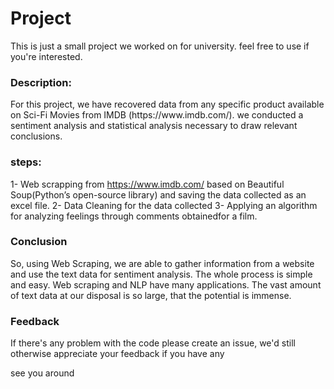 <h1>Project</h1>
This is just a small project we worked on for university. 
feel free to use if you're interested.

<h3>Description:</h3>
For this project, we have recovered data from any specific product
available on Sci-Fi Movies from IMDB (https://www.imdb.com/).
we conducted a sentiment analysis and statistical analysis necessary to draw relevant conclusions.


<h3>steps:</h3>

1- Web scrapping from https://www.imdb.com/ based on Beautiful Soup(Python’s open-source library)
and saving the data collected as an excel file.
2- Data Cleaning for the data collected
3- Applying an algorithm for analyzing feelings through comments obtainedfor a film.

<h3>Conclusion</h3>

So, using Web Scraping, we are able to gather information from a website and use the text data for sentiment analysis.
The whole process is simple and easy. Web scraping and NLP have many applications. The vast amount of text data at our 
disposal is so large, that the potential is immense.
  
  
<h3>Feedback</h3>  
  
If there's any problem with the code please create an issue, we'd still
otherwise appreciate your feedback if you have any



see you around
